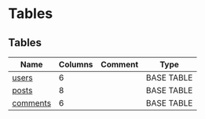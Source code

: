# Tables

## Tables

| Name | Columns | Comment | Type |
| ---- | ------- | ------- | ---- |
| [users](users.md) | 6 | | BASE TABLE |
| [posts](posts.md) | 8 | | BASE TABLE |
| [comments](comments.md) | 6 | | BASE TABLE |
